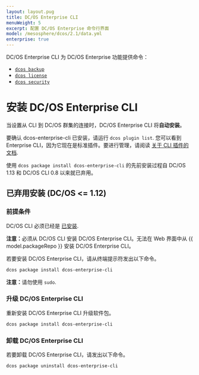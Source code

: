 ```yaml
---
layout: layout.pug
title: DC/OS Enterprise CLI
menuWeight: 5
excerpt: 配置 DC/OS Enterprise 命令行界面
model: /mesosphere/dcos/2.1/data.yml
enterprise: true
---
```


DC/OS Enterprise CLI 为 DC/OS Enterprise 功能提供命令：

- [`dcos backup`](/mesosphere/dcos/cn/2.1/cli/command-reference/dcos-backup/)
- [`dcos license`](/mesosphere/dcos/cn/2.1/cli/command-reference/dcos-license/)
- [`dcos security`](/mesosphere/dcos/cn/2.1/cli/command-reference/dcos-security/)

# <a name="ent-cli-install"></a>安装 DC/OS Enterprise CLI

当设置从 CLI 到 DC/OS 群集的连接时，DC/OS Enterprise CLI 将**自动安装**。

要确认 dcos-enterprise-cli 已安装，请运行 `dcos plugin list`. 您可以看到 Enterprise CLI，因为它现在是标准插件。要进行管理，请阅读 [关于 CLI 插件的文档](/mesosphere/dcos/cn/2.1/cli/plugins/).

使用 `dcos package install dcos-enterprise-cli` 的先前安装过程自 DC/OS 1.13 和 DC/OS CLI 0.8 以来就已弃用。

## 已弃用安装 (DC/OS <= 1.12)
### 前提条件

DC/OS CLI 必须已经是 [已安装](/mesosphere/dcos/cn/2.1/cli/install/).

<p class="message--note"><strong>注意：</strong>必须从 DC/OS CLI 安装 DC/OS Enterprise CLI。无法在 Web 界面中从 {{ model.packageRepo }} 安装 DC/OS Enterprise CLI。</p>

若要安装 DC/OS Enterprise CLI，请从终端提示符发出以下命令。

```bash
dcos package install dcos-enterprise-cli
```

<p class="message--note"><strong>注意：</strong>请勿使用 <code>sudo</code>.</p>

<a name="ent-cli-upgrade"></a>

### 升级 DC/OS Enterprise CLI

重新安装 DC/OS Enterprise CLI 升级软件包。

```bash
dcos package install dcos-enterprise-cli
```


### <a name="ent-cli-uninstall"></a>卸载 DC/OS Enterprise CLI

若要卸载 DC/OS Enterprise CLI，请发出以下命令。

```bash
dcos package uninstall dcos-enterprise-cli
```
